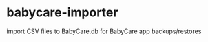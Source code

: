 babycare-importer
=================

import CSV files to BabyCare.db  for BabyCare app backups/restores
